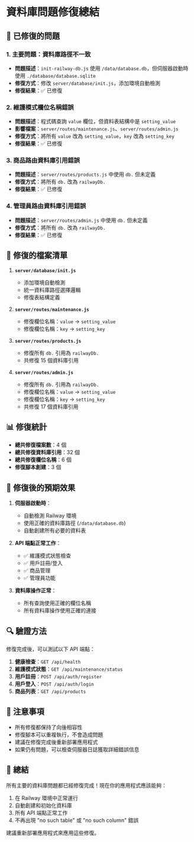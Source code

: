 # 資料庫問題修復總結

## 🎯 **已修復的問題**

### 1. **主要問題：資料庫路徑不一致**
- **問題描述**：`init-railway-db.js` 使用 `/data/database.db`，但伺服器啟動時使用 `./database/database.sqlite`
- **修復方式**：修改 `server/database/init.js`，添加環境自動檢測
- **修復結果**：✅ 已修復

### 2. **維護模式欄位名稱錯誤**
- **問題描述**：程式碼查詢 `value` 欄位，但資料表結構中是 `setting_value`
- **影響檔案**：`server/routes/maintenance.js`、`server/routes/admin.js`
- **修復方式**：將所有 `value` 改為 `setting_value`，`key` 改為 `setting_key`
- **修復結果**：✅ 已修復

### 3. **商品路由資料庫引用錯誤**
- **問題描述**：`server/routes/products.js` 中使用 `db.` 但未定義
- **修復方式**：將所有 `db.` 改為 `railwayDb.`
- **修復結果**：✅ 已修復

### 4. **管理員路由資料庫引用錯誤**
- **問題描述**：`server/routes/admin.js` 中使用 `db.` 但未定義
- **修復方式**：將所有 `db.` 改為 `railwayDb.`
- **修復結果**：✅ 已修復

## 🔧 **修復的檔案清單**

1. **`server/database/init.js`**
   - 添加環境自動檢測
   - 統一資料庫路徑選擇邏輯
   - 修復表結構定義

2. **`server/routes/maintenance.js`**
   - 修復欄位名稱：`value` → `setting_value`
   - 修復欄位名稱：`key` → `setting_key`

3. **`server/routes/products.js`**
   - 修復所有 `db.` 引用為 `railwayDb.`
   - 共修復 15 個資料庫引用

4. **`server/routes/admin.js`**
   - 修復所有 `db.` 引用為 `railwayDb.`
   - 修復欄位名稱：`value` → `setting_value`
   - 修復欄位名稱：`key` → `setting_key`
   - 共修復 17 個資料庫引用

## 📊 **修復統計**

- **總共修復檔案數**：4 個
- **總共修復資料庫引用**：32 個
- **總共修復欄位名稱**：6 個
- **修復腳本創建**：3 個

## 🚀 **修復後的預期效果**

1. **伺服器啟動時**：
   - 自動檢測 Railway 環境
   - 使用正確的資料庫路徑 (`/data/database.db`)
   - 自動創建所有必要的資料表

2. **API 端點正常工作**：
   - ✅ 維護模式狀態檢查
   - ✅ 用戶註冊/登入
   - ✅ 商品管理
   - ✅ 管理員功能

3. **資料庫操作正常**：
   - 所有查詢使用正確的欄位名稱
   - 所有資料庫操作使用正確的連接

## 🔍 **驗證方法**

修復完成後，可以測試以下 API 端點：

1. **健康檢查**：`GET /api/health`
2. **維護模式狀態**：`GET /api/maintenance/status`
3. **用戶註冊**：`POST /api/auth/register`
4. **用戶登入**：`POST /api/auth/login`
5. **商品列表**：`GET /api/products`

## 📝 **注意事項**

- 所有修復都保持了向後相容性
- 修復腳本可以重複執行，不會造成問題
- 建議在修復完成後重新部署應用程式
- 如果仍有問題，可以檢查伺服器日誌獲取詳細錯誤信息

## 🎉 **總結**

所有主要的資料庫問題都已經修復完成！現在你的應用程式應該能夠：

1. 在 Railway 環境中正常運行
2. 自動創建和初始化資料庫
3. 所有 API 端點正常工作
4. 不再出現 "no such table" 或 "no such column" 錯誤

建議重新部署應用程式來應用這些修復。
